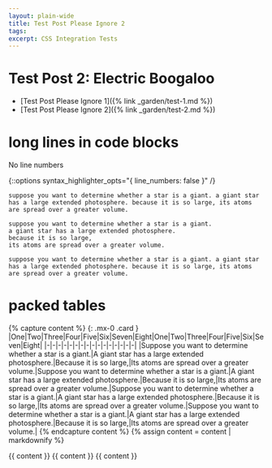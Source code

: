```yaml
---
layout: plain-wide
title: Test Post Please Ignore 2
tags:
excerpt: CSS Integration Tests
---
```


# Test Post 2: Electric Boogaloo

- [Test Post Please Ignore 1]({% link _garden/test-1.md %})
- [Test Post Please Ignore 2]({% link _garden/test-2.md %})

# long lines in code blocks

No line numbers

{::options syntax_highlighter_opts="{ line_numbers: false \}" /}

```
suppose you want to determine whether a star is a giant. a giant star has a large extended photosphere. because it is so large, its atoms are spread over a greater volume.

suppose you want to determine whether a star is a giant.
a giant star has a large extended photosphere.
because it is so large,
its atoms are spread over a greater volume.

suppose you want to determine whether a star is a giant. a giant star has a large extended photosphere. because it is so large, its atoms are spread over a greater volume.
```

# packed tables

{% capture content %}
{: .mx-0 .card }
|One|Two|Three|Four|Five|Six|Seven|Eight|One|Two|Three|Four|Five|Six|Seven|Eight|
|-|-|-|-|-|-|-|-|-|-|-|-|-|-|-|-|
|Suppose you want to determine whether a star is a giant.|A giant star has a large extended photosphere.|Because it is so large,|Its atoms are spread over a greater volume.|Suppose you want to determine whether a star is a giant.|A giant star has a large extended photosphere.|Because it is so large,|Its atoms are spread over a greater volume.|Suppose you want to determine whether a star is a giant.|A giant star has a large extended photosphere.|Because it is so large,|Its atoms are spread over a greater volume.|Suppose you want to determine whether a star is a giant.|A giant star has a large extended photosphere.|Because it is so large,|Its atoms are spread over a greater volume.|
{% endcapture content %}
{% assign content = content | markdownify %}

<div class="flex-centre">
{{ content }}
{{ content }}
{{ content }}
</div>
